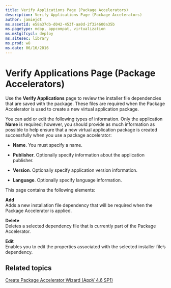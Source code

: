 ```yaml
---
title: Verify Applications Page (Package Accelerators)
description: Verify Applications Page (Package Accelerators)
author: jamiejdt
ms.assetid: e58a37db-d042-453f-aa0d-2f324600a35b
ms.pagetype: mdop, appcompat, virtualization
ms.mktglfcycl: deploy
ms.sitesec: library
ms.prod: w8
ms.date: 06/16/2016
---
```



# Verify Applications Page (Package Accelerators)


Use the **Verify Applications** page to review the installer file dependencies that are saved with the package. These files are required when the Package Accelerator is used to create a new virtual application package.

You can add or edit the following types of information. Only the application **Name** is required; however, you should provide as much information as possible to help ensure that a new virtual application package is created successfully when you use a package accelerator:

-   **Name**. You must specify a name.

-   **Publisher**. Optionally specify information about the application publisher.

-   **Version**. Optionally specify application version information.

-   **Language**. Optionally specify language information.

This page contains the following elements:

<a href="" id="add"></a>**Add**  
Adds a new installation file dependency that will be required when the Package Accelerator is applied.

<a href="" id="delete"></a>**Delete**  
Deletes a selected dependency file that is currently part of the Package Accelerator.

<a href="" id="edit"></a>**Edit**  
Enables you to edit the properties associated with the selected installer file’s dependency.

## Related topics


[Create Package Accelerator Wizard (AppV 4.6 SP1)](create-package-accelerator-wizard--appv-46-sp1-.md)

 

 





